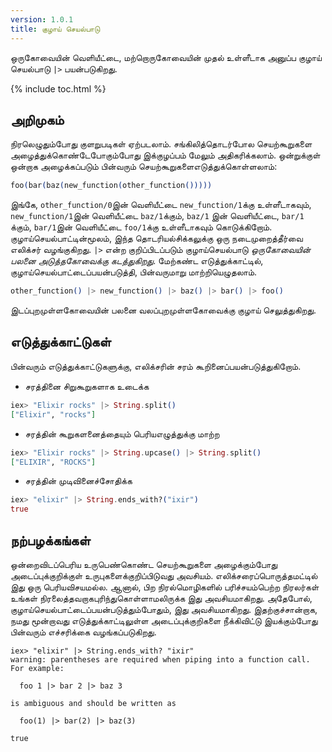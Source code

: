 ```yaml
---
version: 1.0.1
title: குழாய் செயல்பாடு
---
```


ஒருகோவையின் வெளியீட்டை, மற்றொருகோவையின் முதல் உள்ளீடாக அனுப்ப குழாய் செயல்பாடு `|>` பயன்படுகிறது.

{% include toc.html %}

## அறிமுகம்

நிரலெழுதும்போது குளறுபடிகள் ஏற்படலாம். சங்கிலித்தொடர்போல செயற்கூறுகளை அழைத்துக்கொண்டேபோகும்போது இக்குழப்பம் மேலும் அதிகரிக்கலாம். ஒன்றுக்குள் ஒன்றாக அழைக்கப்படும் பின்வரும் செயற்கூறுகளைஎடுத்துக்கொள்ளலாம்:

```elixir
foo(bar(baz(new_function(other_function()))))
```

இங்கே, `other_function/0`இன் வெளியீட்டை `new_function/1`க்கு உள்ளீடாகவும், `new_function/1`இன் வெளியீட்டை `baz/1`க்கும், `baz/1` இன் வெளியீட்டை, `bar/1` க்கும், `bar/1`இன் வெளியீட்டை `foo/1`க்கு உள்ளீடாகவும் கொடுக்கிறோம். குழாய்செயல்பாட்டின்மூலம், இந்த தொடரியல்சிக்கலுக்கு ஒரு நடைமுறைத்தீர்வை எலிக்சர் வழங்குகிறது. `|>` என்ற குறிப்பிடப்படும் குழாய்செயல்பாடு *ஒருகோவையின் பலனை அடுத்தகோவைக்கு கடத்துகிறது*. மேற்கண்ட எடுத்துக்காட்டில், குழாய்செயல்பாட்டைப்பயன்படுத்தி, பின்வருமாறு மாற்றியெழுதலாம்.

```elixir
other_function() |> new_function() |> baz() |> bar() |> foo()
```

இடப்புறமுள்ளகோவையின் பலனை வலப்புறமுள்ளகோவைக்கு குழாய் செலுத்துகிறது.

## எடுத்துக்காட்டுகள்

பின்வரும் எடுத்துக்காட்டுகளுக்கு, எலிக்சரின் சரம் கூறினைப்பயன்படுத்துகிறோம்.

- சரத்தினை சிறுகூறுகளாக உடைக்க

```elixir
iex> "Elixir rocks" |> String.split()
["Elixir", "rocks"]
```

- சரத்தின் கூறுகளனைத்தையும் பெரியஎழுத்துக்கு மாற்ற

```elixir
iex> "Elixir rocks" |> String.upcase() |> String.split()
["ELIXIR", "ROCKS"]
```

- சரத்தின் முடிவினைச்சோதிக்க

```elixir
iex> "elixir" |> String.ends_with?("ixir")
true
```

## நற்பழக்கங்கள்

ஒன்றைவிடப்பெரிய உருபெண்கொண்ட செயற்கூறுகளை அழைக்கும்போது அடைப்புக்குறிக்குள் உருபுகளைக்குறிப்பிடுவது அவசியம். எலிக்சரைப்பொருத்தமட்டில் இது ஒரு பெரியவிசயமல்ல. ஆனால், பிற நிரல்மொழிகளில் பரிச்சயம்பெற்ற நிரலர்கள் உங்கள் நிரலைத்தவறாகபுரிந்துகொள்ளாமலிருக்க இது அவசியமாகிறது. அதேபோல், குழாய்செயல்பாட்டைப்பயன்படுத்தும்போதும், இது அவசியமாகிறது. இதற்குச்சான்றாக, நமது மூன்றாவது எடுத்துக்காட்டிலுள்ள அடைப்புக்குறிகளை நீக்கிவிட்டு இயக்கும்போது பின்வரும் எச்சரிக்கை வழங்கப்படுகிறது.

```shell
iex> "elixir" |> String.ends_with? "ixir"
warning: parentheses are required when piping into a function call. For example:

  foo 1 |> bar 2 |> baz 3

is ambiguous and should be written as

  foo(1) |> bar(2) |> baz(3)

true
```
